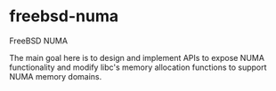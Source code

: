 freebsd-numa
============

FreeBSD NUMA

The main goal here is to design and implement APIs to expose NUMA functionality
and modify libc's memory allocation functions to support NUMA memory domains.
